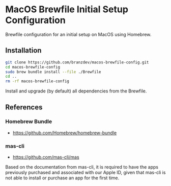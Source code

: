 # MacOS Brewfile Initial Setup Configuration
Brewfile configuration for an initial setup on MacOS using Homebrew.

## Installation
```zsh
git clone https://github.com/branzdev/macos-brewfile-config.git
cd macos-brewfile-config
sudo brew bundle install --file ./Brewfile
cd ..
rm -rf macos-brewfile-config
```
Install and upgrade (by default) all dependencies from the Brewfile.

## References
### Homebrew Bundle
- https://github.com/Homebrew/homebrew-bundle

### mas-cli
- https://github.com/mas-cli/mas

Based on the documentation from mas-cli, it is required to have the apps previously purchased and associated with our Apple ID, given that mas-cli is not able to install or purchase an app for the first time.
